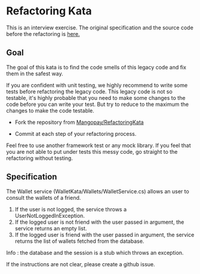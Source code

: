 # Refactoring Kata
This is an interview exercise. The original specification and the source code before the refactoring is [here.](https://github.com/Mangopay/RefactoringKata) 
## Goal
The goal of this kata is to find the code smells of this legacy code and fix them in the safest way.

If you are confident with unit testing, we highly recommend to write some tests before refactoring the legacy code. 
This legacy code is not so testable, it's highly probable that you need to make some changes to the code before you can write your test. 
But try to reduce to the maximum the changes to make the code testable.

* Fork the repository from [Mangopay/RefactoringKata]()

* Commit at each step of your refactoring process.


Feel free to use another framework test or any mock library.
If you feel that you are not able to put under tests this messy code, go straight to the refactoring without testing.

## Specification
The Wallet service (WalletKata/Wallets/WalletService.cs) allows an user to consult the wallets of a friend.

1. If the user is not logged, the service throws a UserNotLoggedInException.
2. If the logged user is not friend with the user passed in argument, the service returns an empty list.
3. If the logged user is friend with the user passed in argument, the service returns the list of wallets fetched from the database.

Info : the database and the session is a stub which throws an exception.

If the instructions are not clear, please create a github issue.

